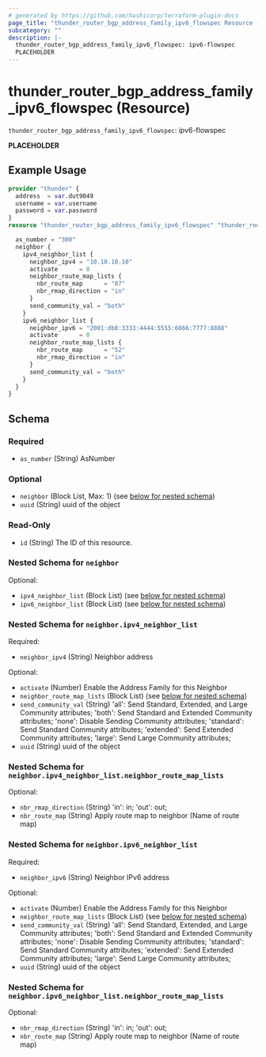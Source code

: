 ```yaml
---
# generated by https://github.com/hashicorp/terraform-plugin-docs
page_title: "thunder_router_bgp_address_family_ipv6_flowspec Resource - terraform-provider-thunder"
subcategory: ""
description: |-
  thunder_router_bgp_address_family_ipv6_flowspec: ipv6-flowspec
  PLACEHOLDER
---
```


# thunder_router_bgp_address_family_ipv6_flowspec (Resource)

`thunder_router_bgp_address_family_ipv6_flowspec`: ipv6-flowspec

__PLACEHOLDER__

## Example Usage

```terraform
provider "thunder" {
  address  = var.dut9049
  username = var.username
  password = var.password
}
resource "thunder_router_bgp_address_family_ipv6_flowspec" "thunder_router_bgp_address_family_ipv6_flowspec" {

  as_number = "300"
  neighbor {
    ipv4_neighbor_list {
      neighbor_ipv4 = "10.10.10.10"
      activate      = 0
      neighbor_route_map_lists {
        nbr_route_map      = "87"
        nbr_rmap_direction = "in"
      }
      send_community_val = "both"
    }
    ipv6_neighbor_list {
      neighbor_ipv6 = "2001:db8:3333:4444:5555:6666:7777:8888"
      activate      = 0
      neighbor_route_map_lists {
        nbr_route_map      = "52"
        nbr_rmap_direction = "in"
      }
      send_community_val = "both"
    }
  }
}
```

<!-- schema generated by tfplugindocs -->
## Schema

### Required

- `as_number` (String) AsNumber

### Optional

- `neighbor` (Block List, Max: 1) (see [below for nested schema](#nestedblock--neighbor))
- `uuid` (String) uuid of the object

### Read-Only

- `id` (String) The ID of this resource.

<a id="nestedblock--neighbor"></a>
### Nested Schema for `neighbor`

Optional:

- `ipv4_neighbor_list` (Block List) (see [below for nested schema](#nestedblock--neighbor--ipv4_neighbor_list))
- `ipv6_neighbor_list` (Block List) (see [below for nested schema](#nestedblock--neighbor--ipv6_neighbor_list))

<a id="nestedblock--neighbor--ipv4_neighbor_list"></a>
### Nested Schema for `neighbor.ipv4_neighbor_list`

Required:

- `neighbor_ipv4` (String) Neighbor address

Optional:

- `activate` (Number) Enable the Address Family for this Neighbor
- `neighbor_route_map_lists` (Block List) (see [below for nested schema](#nestedblock--neighbor--ipv4_neighbor_list--neighbor_route_map_lists))
- `send_community_val` (String) 'all': Send Standard, Extended, and Large Community attributes; 'both': Send Standard and Extended Community attributes; 'none': Disable Sending Community attributes; 'standard': Send Standard Community attributes; 'extended': Send Extended Community attributes; 'large': Send Large Community attributes;
- `uuid` (String) uuid of the object

<a id="nestedblock--neighbor--ipv4_neighbor_list--neighbor_route_map_lists"></a>
### Nested Schema for `neighbor.ipv4_neighbor_list.neighbor_route_map_lists`

Optional:

- `nbr_rmap_direction` (String) 'in': in; 'out': out;
- `nbr_route_map` (String) Apply route map to neighbor (Name of route map)



<a id="nestedblock--neighbor--ipv6_neighbor_list"></a>
### Nested Schema for `neighbor.ipv6_neighbor_list`

Required:

- `neighbor_ipv6` (String) Neighbor IPv6 address

Optional:

- `activate` (Number) Enable the Address Family for this Neighbor
- `neighbor_route_map_lists` (Block List) (see [below for nested schema](#nestedblock--neighbor--ipv6_neighbor_list--neighbor_route_map_lists))
- `send_community_val` (String) 'all': Send Standard, Extended, and Large Community attributes; 'both': Send Standard and Extended Community attributes; 'none': Disable Sending Community attributes; 'standard': Send Standard Community attributes; 'extended': Send Extended Community attributes; 'large': Send Large Community attributes;
- `uuid` (String) uuid of the object

<a id="nestedblock--neighbor--ipv6_neighbor_list--neighbor_route_map_lists"></a>
### Nested Schema for `neighbor.ipv6_neighbor_list.neighbor_route_map_lists`

Optional:

- `nbr_rmap_direction` (String) 'in': in; 'out': out;
- `nbr_route_map` (String) Apply route map to neighbor (Name of route map)


